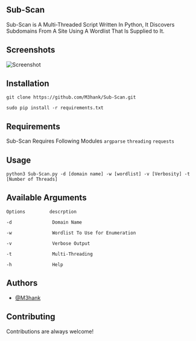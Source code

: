 ## Sub-Scan

Sub-Scan is A Multi-Threaded Script Written In Python, It Discovers Subdomains From A Site Using A Wordlist That Is Supplied to It.


## Screenshots

![Screenshot](https://via.placeholder.com/468x300?text=App+Screenshot+Here)


## Installation

```
git clone https://github.com/M3hank/Sub-Scan.git
```
```
sudo pip install -r requirements.txt
```
## Requirements

Sub-Scan Requires Following Modules
`argparse`
`threading`
`requests`


## Usage

```
python3 Sub-Scan.py -d [domain name] -w [wordlist] -v [Verbosity] -t [Number of Threads]
```

## Available Arguments

```
Options         descrption

-d               Domain Name 

-w               Wordlist To Use for Enumeration

-v               Verbose Output

-t               Multi-Threading

-h               Help
```


## Authors

- [@M3hank](https://www.github.com/M3hank)



## Contributing

Contributions are always welcome!


